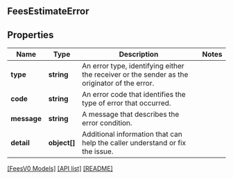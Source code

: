 ## FeesEstimateError

## Properties

Name | Type | Description | Notes
------------ | ------------- | ------------- | -------------
**type** | **string** | An error type, identifying either the receiver or the sender as the originator of the error. |
**code** | **string** | An error code that identifies the type of error that occurred. |
**message** | **string** | A message that describes the error condition. |
**detail** | **object[]** | Additional information that can help the caller understand or fix the issue. |

[[FeesV0 Models]](../) [[API list]](../../Api) [[README]](../../../README.md)
